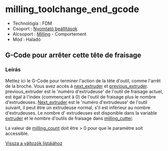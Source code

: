 # milling\_toolchange\_end\_gcode

* Technológia : FDM
* Csoport : [Nyomtató beállítások](../../beallitasok/printer_settings.md)
* Alcsoport : [Milling](../../beallitasok/printer_settings.md#milling) - Comportement
* Mód : Haladó

## G-Code pour arrêter cette tête de fraisage

### Leírás

Mettez ici le G-Code pour terminer l'action de la tête d'outil, comme l'arrêt de la broche. Vous avez accès à [next\_extruder](next_extruder.md) et [previous\_extruder](previous_extruder.md). previous\_extruder est le 'numéro d'extrudeuse' de l'outil de fraisage actuel, est égal à l'index \(commençant à 0\) de l'outil de fraisage plus le nombre d'extrudeuses. [Next\_extruder](next_extruder.md) est le 'numéro d'extrudeuse' de l'outil suivant, il peut être un extrudeuse normal, s'il est inférieur au nombre d'extrudeuses. Le nombre d' extrudeuses est disponible dans la variable [extruder](extruder.md) et le nombre d'outils de fraisage dans [milling\_cutter](milling_cutter.md).

La valeur de [milling\_count](milling_count.md) doit être &gt; 0 pour que le paramètre soit accessible.

[Vissza a változók listájához](/)

